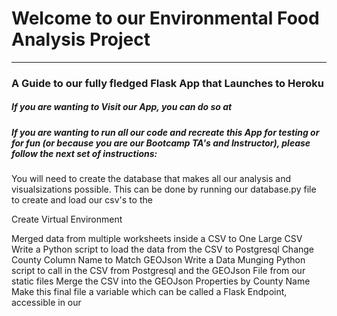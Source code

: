 # Welcome to our Environmental Food Analysis Project
____________________
### A Guide to our fully fledged Flask App that Launches to Heroku

##### If you are wanting to Visit our App, you can do so at 



##### If you are wanting to run all our code and recreate this App for testing or for fun (or because you are our Bootcamp TA's and Instructor), please follow the next set of instructions:

You will need to create the database that makes all our analysis and visualsizations possible.
This can be done by running our database.py file to create and load our csv's to the 

Create Virtual Environment


Merged data from multiple worksheets inside a CSV to One Large CSV
Write a Python script to load the data from the CSV to Postgresql
	Change County Column Name to Match GEOJson
Write a Data Munging Python script to call in the CSV from Postgresql and the GEOJson File from our static files
Merge the CSV into the GEOJson Properties by County Name
Make this final file a variable which can be called a Flask Endpoint, accessible in our


